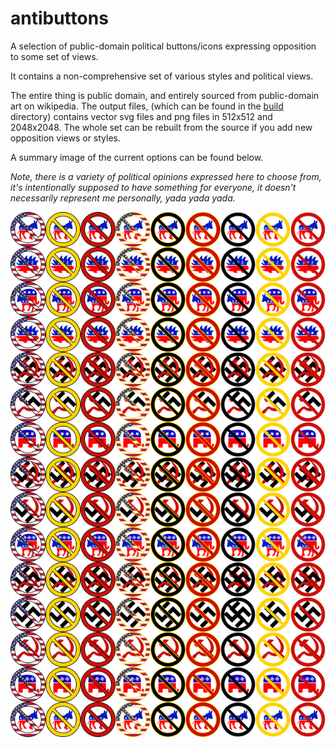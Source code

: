 # antibuttons
A selection of public-domain political buttons/icons expressing opposition to some set of views.

It contains a non-comprehensive set of various styles and political views.  

The entire thing is public domain, and entirely sourced from public-domain art on wikipedia.  The output files, (which can be found in the [build](build) directory) contains vector svg files and png files in 512x512 and 2048x2048.  The whole set can be rebuilt from the source if you add new opposition views or styles.

A summary image of the current options can be found below.

*Note, there is a variety of political opinions expressed here to choose from, it's intentionally supposed to have something for everyone, it doesn't necessarily represent me personally, yada yada yada.*

![Image of all icons](build/output_png/summary_0512.png)
